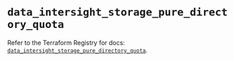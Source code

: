 # `data_intersight_storage_pure_directory_quota`

Refer to the Terraform Registry for docs: [`data_intersight_storage_pure_directory_quota`](https://registry.terraform.io/providers/ciscodevnet/intersight/1.0.71/docs/data-sources/storage_pure_directory_quota).

